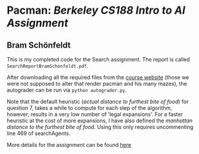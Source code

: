 # Pacman: *Berkeley CS188 Intro to AI Assignment*

## Bram Schönfeldt

This is my completed code for the Search assignment. The report is called `SearchReportBramSchonfeldt.pdf`.

After downloading all the required files from the [course website](https://inst.eecs.berkeley.edu/~cs188/fa20/project1/) (those we were not supposed to alter that render pacman and his many mazes), the autograder can be run via `python autograder.py`.

Note that the default heuristic (*actual distance to furthest bite of food*) for question 7, takes a while to compute
for each step of the algorithm, however, results in a very low number of 'legal expansions'. For a faster
heuristic at the cost of more expansions, I have also defined the *manhattan distance to the furthest bite of food*. Using this
only requires uncommenting line 469 of searchAgents.

More details for the assignment can be found [here](https://inst.eecs.berkeley.edu/~cs188/fa20/project1/)
